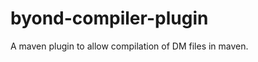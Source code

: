 byond-compiler-plugin
=====================

A maven plugin to allow compilation of DM files in maven.
